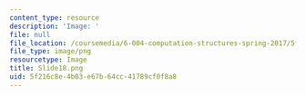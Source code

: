 ```yaml
---
content_type: resource
description: 'Image: '
file: null
file_location: /coursemedia/6-004-computation-structures-spring-2017/5f216c8e4b03e67b64cc41789cf0f8a8_Slide18.png
file_type: image/png
resourcetype: Image
title: Slide18.png
uid: 5f216c8e-4b03-e67b-64cc-41789cf0f8a8
---
```

